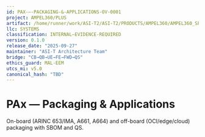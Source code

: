 ```yaml
---
id: PAX-—-PACKAGING-&-APPLICATIONS-OV-0001
project: AMPEL360/PLUS
artifact: /home/runner/work/ASI-T2/ASI-T2/PRODUCTS/AMPEL360/AMPEL360_SPACE_TOURISM/PLUS/domains/PPP/pax/README.md
llc: SYSTEMS
classification: INTERNAL–EVIDENCE-REQUIRED
version: 0.1.0
release_date: "2025-09-27"
maintainer: "ASI-T Architecture Team"
bridge: "CB→QB→UE→FE→FWD→QS"
ethics_guard: MAL-EEM
utcs_mi: v5.0
canonical_hash: "TBD"
---
```


# PAx — Packaging & Applications

On-board (ARINC 653/IMA, A661, A664) and off-board (OCI/edge/cloud) packaging with SBOM and QS.
